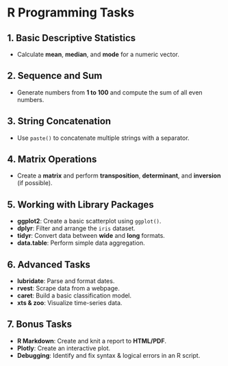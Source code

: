 # R Programming Tasks

## 1. Basic Descriptive Statistics
- Calculate **mean**, **median**, and **mode** for a numeric vector.

## 2. Sequence and Sum
- Generate numbers from **1 to 100** and compute the sum of all even numbers.

## 3. String Concatenation
- Use `paste()` to concatenate multiple strings with a separator.

## 4. Matrix Operations
- Create a **matrix** and perform **transposition**, **determinant**, and **inversion** (if possible).

## 5. Working with Library Packages
- **ggplot2**: Create a basic scatterplot using `ggplot()`.
- **dplyr**: Filter and arrange the `iris` dataset.
- **tidyr**: Convert data between **wide** and **long** formats.
- **data.table**: Perform simple data aggregation.

## 6. Advanced Tasks
- **lubridate**: Parse and format dates.
- **rvest**: Scrape data from a webpage.
- **caret**: Build a basic classification model.
- **xts & zoo**: Visualize time-series data.

## 7. Bonus Tasks
- **R Markdown**: Create and knit a report to **HTML/PDF**.
- **Plotly**: Create an interactive plot.
- **Debugging**: Identify and fix syntax & logical errors in an R script.





